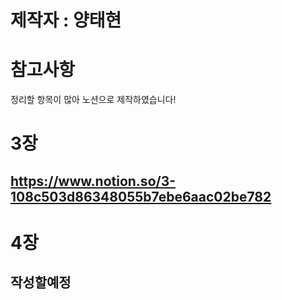 # 제작자 : 양태현

# 참고사항
정리할 항목이 많아 노션으로 제작하였습니다!

# 3장
## https://www.notion.so/3-108c503d86348055b7ebe6aac02be782

# 4장
## 작성할예정
